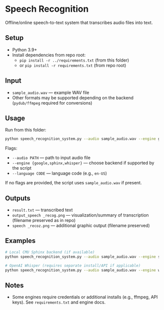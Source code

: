 ﻿# Speech Recognition

Offline/online speech-to-text system that transcribes audio files into text.

## Setup
- Python 3.9+
- Install dependencies from repo root:
  - `pip install -r ../requirements.txt` (from this folder)
  - or `pip install -r requirements.txt` (from repo root)

## Input
- `sample_audio.wav` — example WAV file
- Other formats may be supported depending on the backend (`pydub/ffmpeg` required for conversions)

## Usage
Run from this folder:

```bash
python speech_recognition_system.py --audio sample_audio.wav --engine google
```

Flags:
- `--audio PATH` — path to input audio file
- `--engine {google,sphinx,whisper}` — choose backend if supported by the script
- `--language CODE` — language code (e.g., `en-US`)

If no flags are provided, the script uses `sample_audio.wav` if present.

## Outputs
- `result.txt` — transcribed text
- `output_speech _recog.png` — visualization/summary of transcription (filename preserved as in repo)
- `speech _recoz.png` — additional graphic output (filename preserved)

## Examples
```bash
# Local CMU Sphinx backend (if available)
python speech_recognition_system.py --audio sample_audio.wav --engine sphinx

# OpenAI Whisper (requires separate install/API if applicable)
python speech_recognition_system.py --audio sample_audio.wav --engine whisper --language en
```

## Notes
- Some engines require credentials or additional installs (e.g., ffmpeg, API keys). See `requirements.txt` and engine docs.
